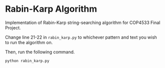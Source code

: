 # Rabin-Karp Algorithm
Implementation of Rabin-Karp string-searching algorithm for COP4533 Final Project.

Change line 21-22 in `rabin_karp.py` to whichever pattern and text you wish to run the algorithm on.

Then, run the following command.
```
python rabin_karp.py
```
